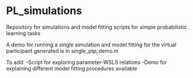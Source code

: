 # PL_simulations

Repository for simulations and model fitting scripts for simple probabilistic learning tasks

A demo for running a single simulation and model fitting for the virtual participant generated is in single_ptp_demo.m

To add:
-Script for exploring parameter-WSLS relations
-Demo for explaining different model fitting procedures available
